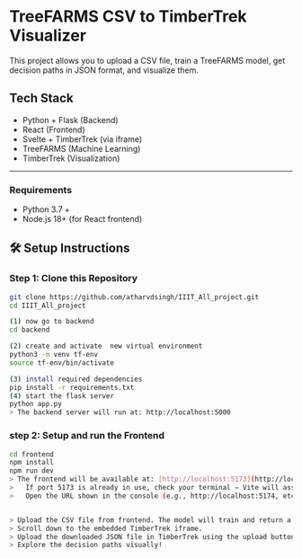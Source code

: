 # TreeFARMS CSV to TimberTrek Visualizer

This project allows you to upload a CSV file, train a TreeFARMS model, get decision paths in JSON format, and visualize them.

## Tech Stack

- Python + Flask (Backend)
- React (Frontend)
- Svelte + TimberTrek (via iframe)
- TreeFARMS (Machine Learning)
- TimberTrek (Visualization)

---
### Requirements

- Python 3.7 +
- Node.js 18+ (for React frontend)

## 🛠 Setup Instructions

### Step 1: Clone this Repository

```bash
git clone https://github.com/atharvdsingh/IIIT_All_project.git
cd IIIT_All_project

(1) now go to backend 
cd backend

(2) create and activate  new virtual environment
python3 -m venv tf-env
source tf-env/bin/activate 

(3) install required dependencies
pip install -r requirements.txt
(4) start the flask server 
python app.py
> The backend server will run at: http://localhost:5000


```
### step 2: Setup and run the Frontend

```bash 
cd frontend
npm install
npm run dev
> The frontend will be available at: [http://localhost:5173](http://localhost:5173)
>   If port 5173 is already in use, check your terminal — Vite will assign a new port automatically.
>   Open the URL shown in the console (e.g., http://localhost:5174, etc.).


> Upload the CSV file from frontend. The model will train and return a downloadable JSON.
> Scroll down to the embedded TimberTrek iframe.
> Upload the downloaded JSON file in TimberTrek using the upload button.
> Explore the decision paths visually!
